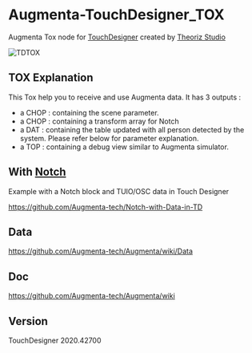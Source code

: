 # Augmenta-TouchDesigner_TOX
Augmenta Tox node for [TouchDesigner](https://derivative.ca/) created by [Theoriz Studio](https://www.theoriz.com/fr/bienvenue/)


![TDTOX](https://user-images.githubusercontent.com/64955193/138916782-606535b4-1794-4290-8493-b7af04d98373.PNG)


TOX Explanation
-------------------------------------
This Tox help you to receive and use Augmenta data.
It has 3 outputs : 
- a CHOP : containing the scene parameter.
- a CHOP : containing a transform array for Notch
- a DAT : containing the table updated with all person detected by the system. Please refer below for parameter explanation.
- a TOP : containing a debug view similar to Augmenta simulator.

With [Notch](https://www.notch.one/)
-------------------------------------
Example with a Notch block and TUIO/OSC data in Touch Designer

https://github.com/Augmenta-tech/Notch-with-Data-in-TD

Data
-------------------------------------
https://github.com/Augmenta-tech/Augmenta/wiki/Data

Doc
-------------
https://github.com/Augmenta-tech/Augmenta/wiki

Version
-------------
TouchDesigner 2020.42700

